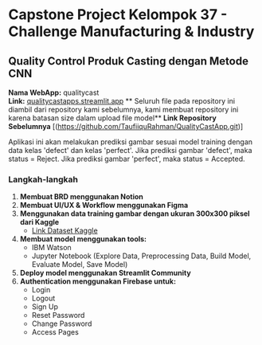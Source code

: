 # Capstone Project Kelompok 37 - Challenge Manufacturing & Industry

## Quality Control Produk Casting dengan Metode CNN

**Nama WebApp:** qualitycast  
**Link:** [qualitycastapps.streamlit.app](https://qualitycastapps.streamlit.app/)
** Seluruh file pada repository ini diambil dari repository kami sebelumnya, kami membuat repository ini karena batasan size dalam upload file model**
**Link Repository Sebelumnya** [(https://github.com/TaufiiquRahman/QualityCastApp.git)]

Aplikasi ini akan melakukan prediksi gambar sesuai model training dengan data kelas 'defect' dan kelas 'perfect'. Jika prediksi gambar 'defect', maka status = Reject. Jika prediksi gambar 'perfect', maka status = Accepted.

### Langkah-langkah

1. **Membuat BRD menggunakan Notion**
2. **Membuat UI/UX & Workflow menggunakan Figma**
3. **Menggunakan data training gambar dengan ukuran 300x300 piksel dari Kaggle**
    - [Link Dataset Kaggle](https://www.kaggle.com/datasets/ravirajsinh45/real-life-industrial-dataset-of-casting-product)
4. **Membuat model menggunakan tools:**
    - IBM Watson
    - Jupyter Notebook (Explore Data, Preprocessing Data, Build Model, Evaluate Model, Save Model)
5. **Deploy model menggunakan Streamlit Community**
6. **Authentication menggunakan Firebase untuk:**
    - Login
    - Logout
    - Sign Up
    - Reset Password
    - Change Password
    - Access Pages
